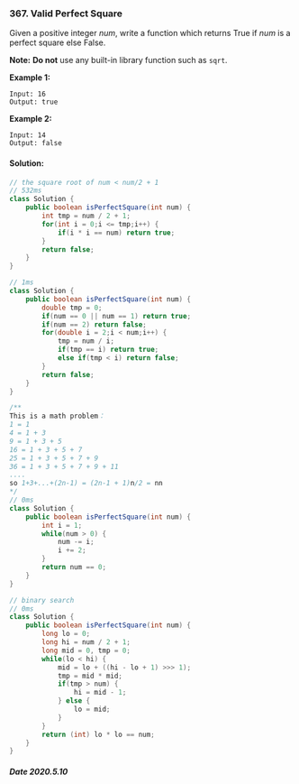 ### 367. Valid Perfect Square

Given a positive integer *num*, write a function which returns True if *num* is a perfect square else False.

**Note:** **Do not** use any built-in library function such as `sqrt`.

**Example 1:**

```
Input: 16
Output: true
```

**Example 2:**

```
Input: 14
Output: false
```

#### Solution:

```java
// the square root of num < num/2 + 1
// 532ms
class Solution {
    public boolean isPerfectSquare(int num) {
        int tmp = num / 2 + 1;
        for(int i = 0;i <= tmp;i++) {
            if(i * i == num) return true;
        }
        return false;
    }
}
```

```java
// 1ms
class Solution {
    public boolean isPerfectSquare(int num) {
        double tmp = 0;
        if(num == 0 || num == 1) return true;
        if(num == 2) return false;
        for(double i = 2;i < num;i++) {
            tmp = num / i;
            if(tmp == i) return true;
            else if(tmp < i) return false;
        }
        return false;
    }
}
```

```java
/**
This is a math problem：
1 = 1
4 = 1 + 3
9 = 1 + 3 + 5
16 = 1 + 3 + 5 + 7
25 = 1 + 3 + 5 + 7 + 9
36 = 1 + 3 + 5 + 7 + 9 + 11
....
so 1+3+...+(2n-1) = (2n-1 + 1)n/2 = nn
*/
// 0ms
class Solution {
    public boolean isPerfectSquare(int num) {
        int i = 1;
        while(num > 0) {
            num -= i;
            i += 2;
        }
        return num == 0;
    }
}
```

```java
// binary search
// 0ms
class Solution {
    public boolean isPerfectSquare(int num) {
        long lo = 0;
        long hi = num / 2 + 1;
        long mid = 0, tmp = 0;
        while(lo < hi) {
            mid = lo + ((hi - lo + 1) >>> 1);
            tmp = mid * mid;
            if(tmp > num) {
                hi = mid - 1;
            } else {
                lo = mid;
            }  
        }
        return (int) lo * lo == num;
    }
}
```

##### Date 2020.5.10